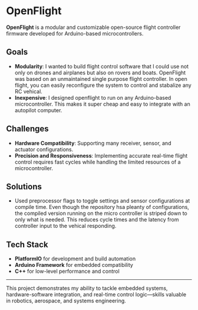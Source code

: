 # OpenFlight

**OpenFlight** is a modular and customizable open-source flight controller firmware developed for Arduino-based microcontrollers.

## Goals

- **Modularity**: I wanted to build flight control software that I could use not only on drones and airplanes but also on rovers and boats. OpenFlight was based on an unmaintained single purpose flight controller. In open flight, you can easily reconfigure the system to control and stabalize any RC vehical.
- **Inexpensive**: I designed openflight to run on any Arduino-based microcontroller. This makes it super cheap and easy to integrate with an autopilot computer.

## Challenges

- **Hardware Compatibility**: Supporting many receiver, sensor, and actuator configurations.
- **Precision and Responsiveness**: Implementing accurate real-time flight control requires fast cycles while handling the limited resources of a microcontroller.

## Solutions

- Used preprocessor flags to toggle settings and sensor configurations at compile time. Even though the repository hsa pleanty of configurations, the compiled version running on the micro controller is striped down to only what is needed. This reduces cycle times and the latency from controller input to the vehical responding.
<!-- - Tuned IMU parameters and control loop behavior for smooth flight with adjustable gyro and accelerometer scaling. -->

## Tech Stack

- **PlatformIO** for development and build automation
- **Arduino Framework** for embedded compatibility
- **C++** for low-level performance and control

---

This project demonstrates my ability to tackle embedded systems, hardware-software integration, and real-time control logic—skills valuable in robotics, aerospace, and systems engineering.
